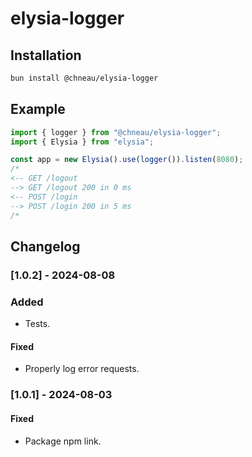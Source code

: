 # elysia-logger

## Installation

```bash
bun install @chneau/elysia-logger
```

## Example

```ts
import { logger } from "@chneau/elysia-logger";
import { Elysia } from "elysia";

const app = new Elysia().use(logger()).listen(8080);
/*
<-- GET /logout
--> GET /logout 200 in 0 ms
<-- POST /login
--> POST /login 200 in 5 ms
/*
```

## Changelog

### [1.0.2] - 2024-08-08

### Added

- Tests.

#### Fixed

- Properly log error requests.

### [1.0.1] - 2024-08-03

#### Fixed

- Package npm link.
